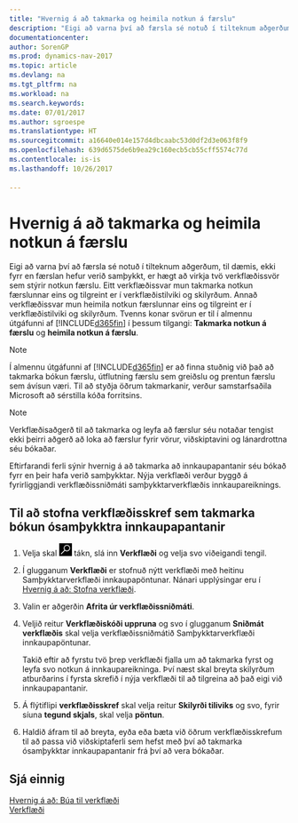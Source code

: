 ```yaml
---
title: "Hvernig á að takmarka og heimila notkun á færslu"
description: "Eigi að varna því að færsla sé notuð í tilteknum aðgerðum, til dæmis, ekki fyrr en færslan hefur verið samþykkt, er hægt að virkja tvö verkflæðissvör sem stýrir notkun færslu."
documentationcenter: 
author: SorenGP
ms.prod: dynamics-nav-2017
ms.topic: article
ms.devlang: na
ms.tgt_pltfrm: na
ms.workload: na
ms.search.keywords: 
ms.date: 07/01/2017
ms.author: sgroespe
ms.translationtype: HT
ms.sourcegitcommit: a16640e014e157d4dbcaabc53d0df2d3e063f8f9
ms.openlocfilehash: 639d6575de6b9ea29c160ecb5cb55cff5574c77d
ms.contentlocale: is-is
ms.lasthandoff: 10/26/2017

---
```

# <a name="how-to-restrict-and-allow-usage-of-a-record"></a>Hvernig á að takmarka og heimila notkun á færslu
Eigi að varna því að færsla sé notuð í tilteknum aðgerðum, til dæmis, ekki fyrr en færslan hefur verið samþykkt, er hægt að virkja tvö verkflæðissvör sem stýrir notkun færslu. Eitt verkflæðissvar mun takmarka notkun færslunnar eins og tilgreint er í verkflæðistilviki og skilyrðum. Annað verkflæðissvar mun heimila notkun færslunnar eins og tilgreint er í verkflæðistilviki og skilyrðum. Tvenns konar svörun er til í almennu útgáfunni af [!INCLUDE[d365fin](includes/d365fin_md.md)] í þessum tilgangi: **Takmarka notkun á færslu** og **heimila notkun á færslu**.

> [!NOTE]  
>  Í almennu útgáfunni af [!INCLUDE[d365fin](includes/d365fin_md.md)] er að finna stuðnig við það að takmarka bókun færslu, útflutning færslu sem greiðslu og prentun færslu sem ávísun væri. Til að styðja öðrum takmarkanir, verður samstarfsaðila Microsoft að sérstilla kóða forritsins.  

> [!NOTE]  
>  Verkflæðisaðgerð til að takmarka og leyfa að færslur séu notaðar tengist ekki þeirri aðgerð að loka að færslur fyrir vörur, viðskiptavini  og lánardrottna séu bókaðar.

Eftirfarandi ferli sýnir hvernig á að takmarka að innkaupapantanir séu bókað fyrr en þeir hafa verið samþykktar. Nýja verkflæði verður byggð á fyrirliggjandi verkflæðissniðmáti samþykktarverkflæðis innkaupareiknings.  

## <a name="to-create-a-workflow-step-that-restricts-posting-of-unapproved-purchase-orders"></a>Til að stofna verkflæðisskref sem takmarka bókun ósamþykktra innkaupapantanir  
1. Velja skal ![Leit að síðu eða skýrslu](media/ui-search/search_small.png "Leit að síðu eða skýrslu táknið") tákn, slá inn **Verkflæði** og velja svo viðeigandi tengil.  
2. Í glugganum **Verkflæði** er stofnuð nýtt verkflæði með heitinu Samþykktarverkflæði innkaupapöntunar. Nánari upplýsingar eru í [Hvernig á að: Stofna verkflæði](across-how-to-create-workflows.md).  
3. Valin er aðgerðin **Afrita úr verkflæðissniðmáti**.  
4. Veljið reitur **Verkflæðiskóði uppruna** og svo í glugganum **Sniðmát verkflæðis** skal velja verkflæðissniðmátið Samþykktarverkflæði innkaupapöntunar.  

     Takið eftir að fyrstu tvö þrep verkflæði fjalla um að takmarka fyrst og leyfa svo notkun á innkaupareikninga. Því næst skal breyta skilyrðum atburðarins í fyrsta skrefið í nýja verkflæði til að tilgreina að það eigi við innkaupapantanir.  
5. Á flýtiflipi **verkflæðisskref** skal velja reitur **Skilyrði tiliviks** og svo, fyrir síuna **tegund skjals**, skal velja **pöntun**.  
6. Haldið áfram til að breyta, eyða eða bæta við öðrum verkflæðisskrefum til að passa við viðskiptaferli sem hefst með því að takmarka ósamþykktar innkaupapantanir frá því að vera bókaðar.  

## <a name="see-also"></a>Sjá einnig  
[Hvernig á að: Búa til verkflæði](across-how-to-create-workflows.md)   
[Verkflæði](across-workflow.md)   

